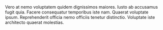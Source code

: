 Vero at nemo voluptatem quidem dignissimos maiores. Iusto ab accusamus fugit quia. Facere consequatur temporibus iste nam. Quaerat voluptate ipsum. Reprehenderit officia nemo officiis tenetur distinctio. Voluptate iste architecto quaerat molestias.